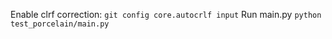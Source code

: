 Enable clrf correction:
```git config core.autocrlf input```
Run main.py
```python test_porcelain/main.py```

